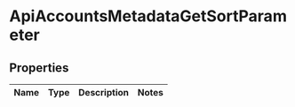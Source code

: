 
# ApiAccountsMetadataGetSortParameter

## Properties
Name | Type | Description | Notes
------------ | ------------- | ------------- | -------------



